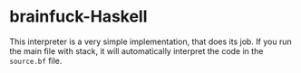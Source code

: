 
# brainfuck-Haskell

This interpreter is a very simple implementation, that does its job. If you run the main file with stack, it will automatically interpret the code in the `source.bf` file.

